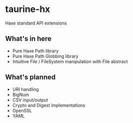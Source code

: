 taurine-hx
==========

Haxe standard API extensions

## What's in here
* Pure Haxe Path library
* Pure Haxe Path Globbing library
* Intuitive File / FileSystem manipulation with File abstract

## What's planned
* URI handling 
* BigNum
* CSV input/output
* Crypto and Digest implementations
* OpenSSL
* YAML
